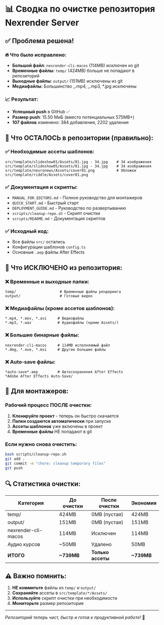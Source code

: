 # 📊 Сводка по очистке репозитория Nexrender Server

## ✅ Проблема решена!

### 🔥 Что было исправлено:

- **Большой файл**: `nexrender-cli-macos` (114MB) исключен из git
- **Временные файлы**: `temp/` (424MB) больше не попадают в репозиторий
- **Выходные файлы**: `output/` (151MB) исключены из git
- **Медиафайлы**: Большинство _.mp4, _.mp3, \*.jpg исключены

### 📈 Результат:

- **Успешный push** в GitHub ✅
- **Размер push**: 15.50 МиБ (вместо потенциальных 575MB+)
- **107 файлов** изменено: 384 добавления, 2202 удаления

## 📁 Что ОСТАЛОСЬ в репозитории (правильно):

### ✅ Необходимые ассеты шаблонов:

```
src/template/slideshow01/Assets/01.jpg - 34.jpg    # 34 изображения
src/template/slideshow05/Assets/01.jpg - 34.jpg    # 34 изображения
src/template/neuronews/Assets/cover01.png          # Обложки
src/template/riddle/Assets/cover01.png
```

### ✅ Документация и скрипты:

- `MANUAL_FOR_EDITORS.md` - Полное руководство для монтажеров
- `QUICK_START.md` - Быстрый старт
- `DEPLOYMENT_GUIDE.md` - Руководство по развертыванию
- `scripts/cleanup-repo.sh` - Скрипт очистки
- `scripts/README.md` - Документация скриптов

### ✅ Исходный код:

- Все файлы `src/` остались
- Конфигурации шаблонов `config.ts`
- Основные `.aep` файлы After Effects

## 🚫 Что ИСКЛЮЧЕНО из репозитория:

### ❌ Временные и выходные папки:

```
temp/                    # Временные файлы рендеринга
output/                  # Готовые видео
```

### ❌ Медиафайлы (кроме ассетов шаблонов):

```
*.mp4, *.mov, *.avi     # Видеофайлы
*.mp3, *.wav            # Аудиофайлы (кроме Assets/)
```

### ❌ Большие бинарные файлы:

```
nexrender-cli-macos     # 114MB исполняемый файл
*.dmg, *.exe, *.msi     # Другие большие файлы
```

### ❌ Auto-save файлы:

```
*auto-save*.aep         # Автосохранения After Effects
*Adobe After Effects Auto-Save/
```

## 🎯 Для монтажеров:

### Рабочий процесс ПОСЛЕ очистки:

1. **Клонируйте проект** - теперь он быстро скачается
2. **Папки создаются автоматически** при запуске
3. **Ассеты шаблонов** уже включены в проект
4. **Временные файлы** НЕ попадают в git

### Если нужно снова очистить:

```bash
bash scripts/cleanup-repo.sh
git add .
git commit -m "chore: cleanup temporary files"
git push
```

## 🔍 Статистика очистки:

| Категория           | До очистки | После очистки     | Экономия   |
| ------------------- | ---------- | ----------------- | ---------- |
| temp/               | 424MB      | 0MB (пустая)      | 424MB      |
| output/             | 151MB      | 0MB (пустая)      | 151MB      |
| nexrender-cli-macos | 114MB      | Исключен          | 114MB      |
| Аудио курсов        | ~50MB      | Удалено           | 50MB       |
| **ИТОГО**           | **~739MB** | **Только ассеты** | **~739MB** |

## ⚠️ Важно помнить:

1. **НЕ коммитьте** файлы из `temp/` и `output/`
2. **Сохраняйте** ассеты в `src/template/*/Assets/`
3. **Используйте** скрипт очистки при необходимости
4. **Мониторьте** размер репозитория

---

_Репозиторий теперь чист, быстр и готов к продуктивной работе!_ 🚀
